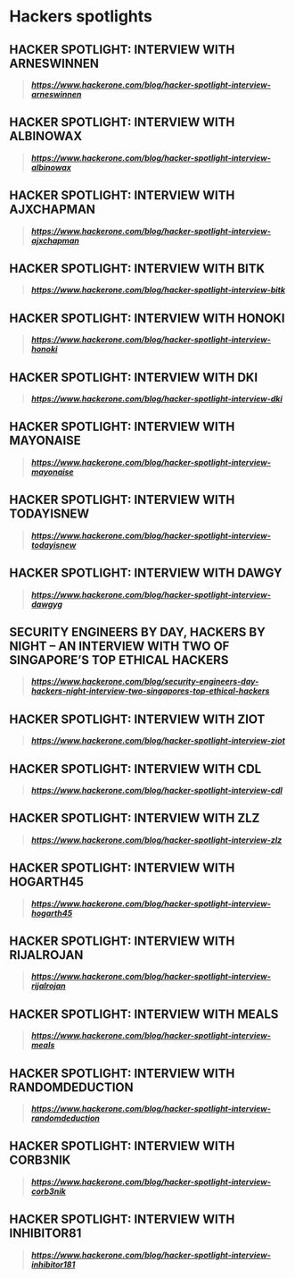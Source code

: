 # Hackers spotlights
## HACKER SPOTLIGHT: INTERVIEW WITH ARNESWINNEN
> ***https://www.hackerone.com/blog/hacker-spotlight-interview-arneswinnen***
## HACKER SPOTLIGHT: INTERVIEW WITH ALBINOWAX
> ***https://www.hackerone.com/blog/hacker-spotlight-interview-albinowax***
## HACKER SPOTLIGHT: INTERVIEW WITH AJXCHAPMAN
> ***https://www.hackerone.com/blog/hacker-spotlight-interview-ajxchapman***
## HACKER SPOTLIGHT: INTERVIEW WITH BITK
> ***https://www.hackerone.com/blog/hacker-spotlight-interview-bitk***
## HACKER SPOTLIGHT: INTERVIEW WITH HONOKI
> ***https://www.hackerone.com/blog/hacker-spotlight-interview-honoki***
## HACKER SPOTLIGHT: INTERVIEW WITH DKI
>***https://www.hackerone.com/blog/hacker-spotlight-interview-dki***
## HACKER SPOTLIGHT: INTERVIEW WITH MAYONAISE
> ***https://www.hackerone.com/blog/hacker-spotlight-interview-mayonaise***
## HACKER SPOTLIGHT: INTERVIEW WITH TODAYISNEW
> ***https://www.hackerone.com/blog/hacker-spotlight-interview-todayisnew***
## HACKER SPOTLIGHT: INTERVIEW WITH DAWGY
> ***https://www.hackerone.com/blog/hacker-spotlight-interview-dawgyg***
## SECURITY ENGINEERS BY DAY, HACKERS BY NIGHT – AN INTERVIEW WITH TWO OF SINGAPORE’S TOP ETHICAL HACKERS
> ***https://www.hackerone.com/blog/security-engineers-day-hackers-night-interview-two-singapores-top-ethical-hackers***
## HACKER SPOTLIGHT: INTERVIEW WITH ZIOT
> ***https://www.hackerone.com/blog/hacker-spotlight-interview-ziot***
## HACKER SPOTLIGHT: INTERVIEW WITH CDL
> ***https://www.hackerone.com/blog/hacker-spotlight-interview-cdl***
## HACKER SPOTLIGHT: INTERVIEW WITH ZLZ
> ***https://www.hackerone.com/blog/hacker-spotlight-interview-zlz***
## HACKER SPOTLIGHT: INTERVIEW WITH HOGARTH45
> ***https://www.hackerone.com/blog/hacker-spotlight-interview-hogarth45***
## HACKER SPOTLIGHT: INTERVIEW WITH RIJALROJAN
> ***https://www.hackerone.com/blog/hacker-spotlight-interview-rijalrojan***
## HACKER SPOTLIGHT: INTERVIEW WITH MEALS
> ***https://www.hackerone.com/blog/hacker-spotlight-interview-meals***
## HACKER SPOTLIGHT: INTERVIEW WITH RANDOMDEDUCTION
> ***https://www.hackerone.com/blog/hacker-spotlight-interview-randomdeduction***
## HACKER SPOTLIGHT: INTERVIEW WITH CORB3NIK
> ***https://www.hackerone.com/blog/hacker-spotlight-interview-corb3nik***
## HACKER SPOTLIGHT: INTERVIEW WITH INHIBITOR81
> ***https://www.hackerone.com/blog/hacker-spotlight-interview-inhibitor181***
